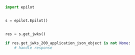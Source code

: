 <!-- Start SDK Example Usage -->
```python
import epilot


s = epilot.Epilot()


res = s.get_jwks()

if res.get_jwks_200_application_json_object is not None:
    # handle response
```
<!-- End SDK Example Usage -->